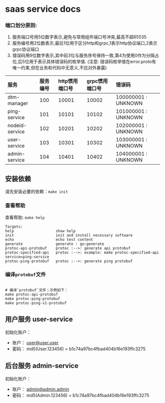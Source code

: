 # saas service docs

### 端口划分原则:

1. 服务端口号用5位数字表示,避免与常用组件端口号冲突,最高不超65535
2. 服务编号用2位数表示,最后1位用于区分http和grpc,1表示http协议端口,2表示grpc协议端口
3. 错误码用9位数字表示,其中前3位与服务序号保持一致,第4为使用0作为分隔占位,后5位用于表示具体错误码的枚举值. (注意:
   错误码枚举值在error.proto有唯一约束,但在业务和代码中无意义,不应对外暴露)

| 服务             | 服务编号 | http惯用端口号 | grpc惯用端口号 | 错误码                 |
|:---------------|:-----|:----------|:----------|:--------------------|
| dtm-manager    | 100  | 10001     | 10002     | 100000001 : UNKNOWN |
| ping-service   | 101  | 10101     | 10102     | 101000001 : UNKNOWN |
| nodeid-service | 102  | 10201     | 10202     | 102000001 : UNKNOWN |
| user-service   | 103  | 10301     | 10302     | 103000001 : UNKNOWN |
| admin-service  | 104  | 10401     | 10402     | 104000001 : UNKNOWN |

## 安装依赖

请先安装必要的依赖：`make init`

### 查看帮助

查看帮助: `make help`

```text
Targets:
help                   show help
init                   init and install necessary software
echo                   echo test content
generate               generate : go:generate
protoc-api-protobuf    protoc :-->: generate api protobuf
protoc-specified-api   protoc :-->: example: make protoc-specified-api service=ping-service
protoc-ping-protobuf   protoc :-->: generate ping protobuf
```

### 编译`protobuf`文件

```shell

# 编译`protobuf`文件；示例如下：
make protoc-api-protobuf
make protoc-ping-protobuf
make protoc-ping-v1-protobuf

```

## 用户服务 user-service

初始化账户：

- 账户： user@user.user
- 密码： md5(User.123456) = b1c74a97bc4fbad404b16e193ffc3275

## 后台服务 admin-service

初始化账户：

- 账户： admin@admin.admin
- 密码： md5(Admin.123456) = b1c74a97bc4fbad404b16e193ffc3275
